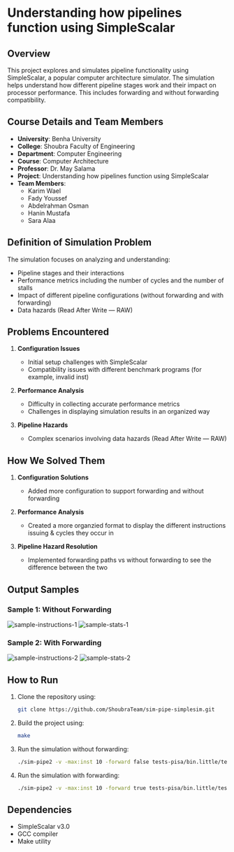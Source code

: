# Understanding how pipelines function using SimpleScalar

## Overview
This project explores and simulates pipeline functionality using SimpleScalar, a popular computer architecture simulator. The simulation helps understand how different pipeline stages work and their impact on processor performance. This includes forwarding and without forwarding compatibility.

## Course Details and Team Members
- **University**: Benha University
- **College**: Shoubra Faculty of Engineering
- **Department**: Computer Engineering
- **Course**: Computer Architecture
- **Professor**: Dr. May Salama
- **Project**: Understanding how pipelines function using SimpleScalar
- **Team Members**:
  - Karim Wael
  - Fady Youssef
  - Abdelrahman Osman
  - Hanin Mustafa
  - Sara Alaa

## Definition of Simulation Problem
The simulation focuses on analyzing and understanding:
- Pipeline stages and their interactions
- Performance metrics including the number of cycles and the number of stalls
- Impact of different pipeline configurations (without forwarding and with forwarding)
- Data hazards (Read After Write — RAW)

## Problems Encountered
1. **Configuration Issues**
   - Initial setup challenges with SimpleScalar
   - Compatibility issues with different benchmark programs (for example, invalid inst)

2. **Performance Analysis**
   - Difficulty in collecting accurate performance metrics
   - Challenges in displaying simulation results in an organized way

3. **Pipeline Hazards**
   - Complex scenarios involving data hazards (Read After Write — RAW)

## How We Solved Them
1. **Configuration Solutions**
   - Added more configuration to support forwarding and without forwarding

2. **Performance Analysis**
   - Created a more organzied format to display the different instructions issuing & cycles they occur in

3. **Pipeline Hazard Resolution**
   - Implemented forwarding paths vs without forwarding to see the difference between the two

## Output Samples
### Sample 1: Without Forwarding
![sample-instructions-1](https://i.ibb.co/qYGZwVQf/image.png)
![sample-stats-1](https://i.ibb.co/Hf4KD9Q6/image.png)

### Sample 2: With Forwarding
![sample-instructions-2](https://i.ibb.co/Swz1rzc4/image.png)
![sample-stats-2](https://i.ibb.co/xSwxTdJ4/image.png)

## How to Run
1. Clone the repository using:
    ```bash
    git clone https://github.com/ShoubraTeam/sim-pipe-simplesim.git
    ```
2. Build the project using:
   ```bash
   make
   ```
3. Run the simulation without forwarding:
   ```bash
   ./sim-pipe2 -v -max:inst 10 -forward false tests-pisa/bin.little/test-math
   ```
4. Run the simulation with forwarding:
   ```bash
   ./sim-pipe2 -v -max:inst 10 -forward true tests-pisa/bin.little/test-math
   ```

## Dependencies
- SimpleScalar v3.0
- GCC compiler
- Make utility

